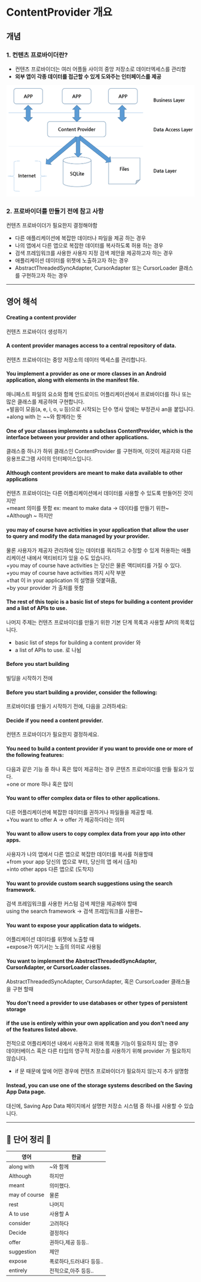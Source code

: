 # ContentProvider 개요   
   
## 개념   
   
### 1. 컨텐츠 프로바이더란?
+ 컨텐츠 프로바이더는 여러 어플들 사이의 중앙 저장소로 데이터엑세스를 관리함   
+ **외부 앱이 각종 데이터를 접근할 수 있게 도와주는 인터페이스를 제공**   

![Alt text](https://github.com/LonerStayle/Development-English-study/blob/main/app/src/main/res/drawable/loner20210801_contentprovider.png)    
   
### 2. 프로바이더를 만들기 전에 참고 사항   
컨텐츠 프로바이더가 필요한지 결정해야함   
   + 다른 애플리케이션에 복잡한 데이터나 파일을 제공 하는 경우   
   + 나의 앱에서 다른 앱으로 복잡한 데이터를 복사하도록 허용 하는 경우   
   + 검색 프레임워크를 사용한 사용자 지정 검색 제안을 제공하고자 하는 경우   
   + 애플리케이션 데이터를 위젯에 노출하고자 하는 경우   
   + AbstractThreadedSyncAdapter, CursorAdapter 또는 CursorLoader 클래스를 구현하고자 하는 경우
   
---------------------------------------------------------

## 영어 해석   
#### Creating a content provider   
컨텐츠 프로바이더 생성하기   
   
#### A content provider manages access to a central repository of data.   
컨텐츠 프로바이더는 중앙 저장소의 데이터 엑세스를 관리합니다.   
   
#### You implement a provider as one or more classes in an Android application, along with elements in the manifest file.  
매니페스트 파일의 요소와 함께 안드로이드 어플리케이션에서 프로바이더를 하나 또는 많은 클래스를 제공하여 구현합니다.   
+발음이 모음(a, e, i, o, u 등)으로 시작되는 단수 명사 앞에는 부정관사 an을 붙입니다.   
+along with 는 ~~와 함께라는 뜻
   
#### One of your classes implements a subclass ContentProvider, which is the interface between your provider and other applications.   
클래스중 하나가 하위 클래스인 ContentProvider 를 구현하며, 이것이 제공자와 다른 응용프로그램 사이의 인터페이스입니다.   
   
#### Although content providers are meant to make data available to other applications   
컨텐츠 프로바이더는 다른 어플리케이션에서 데이터를 사용할 수 있도록 만들어진 것이지만   
+meant 의미를 뜻함 ex: meant to make data -> 데이타를 만들기 위한~   
+Although ~ 하지만   
   
#### you may of course have activities in your application that allow the user to query and modify the data managed by your provider.    
물론 사용자가 제공자 관리하에 있는 데이터를 쿼리하고 수정할 수 있게 허용하는 애플리케이션 내에서 액티비티가 있을 수도 있습니다.    
+you may of course have activities 는 당신은 물론 액티비티를 가질 수 있다.   
+you may of course have activities 까지 시작 부분    
+that 이 in your application 의 설명을 덧붙혀줌,   
+by your provider 가 출처를 뜻함   
    
#### The rest of this topic is a basic list of steps for building a content provider and a list of APIs to use.   
나머지 주제는 컨텐츠 프로바이더를 만들기 위한 기본 단계 목록과 사용할 API의 목록입니다.   
+ basic list of steps for building a content provider 와   
+ a list of APIs to use. 로 나뉨    
   
#### Before you start building   
빌딩을 시작하기 전에   

#### Before you start building a provider, consider the following:   
프로바이더를 만들기 시작하기 전에, 다음을 고려하세요:   
   
#### Decide if you need a content provider.      
컨텐츠 프로바이더가 필요한지 결정하세요.   
   
#### You need to build a content provider if you want to provide one or more of the following features:   
다음과 같은 기능 중 하나 혹은 많이 제공하는 경우 콘텐츠 프로바이더를 만들 필요가 있다.   
+one or more 하나 혹은 많이   
    
#### You want to offer complex data or files to other applications.   
다른 어플리케이션에 복잡한 데이터를 권하거나 파일들을 제공할 때.  
+You want to offer A -> offer 가 제공하다라는 의미   
   
#### You want to allow users to copy complex data from your app into other apps.   
사용자가 나의 앱에서 다른 앱으로 복잡한 데이터를 복사를 허용할때   
+from your app 당신의 앱으로 부터, 당신의 앱 에서 (출처)   
+into other apps 다른 앱으로 (도착지)   

#### You want to provide custom search suggestions using the search framework.   
검색 프레임워크를 사용한 커스텀 검색 제안을 제공해야 할때   
using the search framework -> 검색 프레임워크를 사용한~   

#### You want to expose your application data to widgets.   
어플리케이션 데이타를 위젯에 노출할 때   
+expose가 여기서는 노출의 의미로 사용됨   

#### You want to implement the AbstractThreadedSyncAdapter, CursorAdapter, or CursorLoader classes.   
AbstractThreadedSyncAdapter, CursorAdapter, 혹은 CursorLoader 클래스들을 구현 할때   
   
#### You don't need a provider to use databases or other types of persistent storage    
#### if the use is entirely within your own application and you don’t need any of the features listed above.   
전적으로 어플리케이션 내에서 사용하고 위애 목록들 기능이 필요하지 않는 경우    
데이터베이스 혹은 다른 타입의 영구적 저장소를 사용하기 위해 provider 가 필요하지 않습니다.   
+ if 문 때문에 앞에 어떤 경우에 컨텐츠 프로바이더가 필요하지 않는지 추가 설명함   
   
#### Instead, you can use one of the storage systems described on the Saving App Data page.   
대신에, Saving App Data 페이지에서 설명한 저장소 시스템 중 하나를 사용할 수 있습니다.

   
-----------------------------------
   
## 📗 단어 정리 📘   
   
|영어|한글|
|---|---|
|along with|~와 함께|
|Although|하지만|
|meant|의미했다.|
|may of course|물론|
|rest|나머지|
|A to use|사용할 A|
|consider|고려하다|
|Decide|결정하다|
|offer|권하다,제공 등등..|
|suggestion|제안|
|expose|폭로하다,드러내다 등등..|
|entirely|전적으로,아주 등등..|